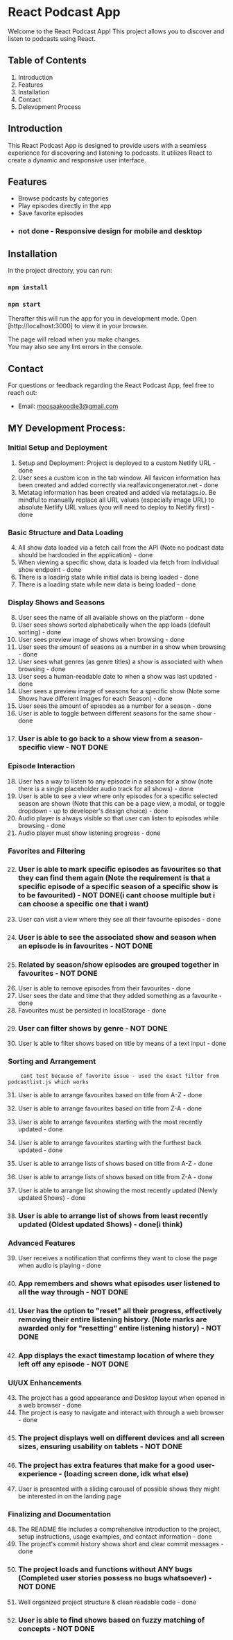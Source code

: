 # React Podcast App

Welcome to the React Podcast App! This project allows you to discover and listen to podcasts using React.

## Table of Contents
1. Introduction
2. Features
3. Installation
4. Contact
5. Delevopment Process

## Introduction
This React Podcast App is designed to provide users with a seamless experience for discovering and listening to podcasts. It utilizes React to create a dynamic and responsive user interface.

## Features
- Browse podcasts by categories
- Play episodes directly in the app
- Save favorite episodes
- ### not done - Responsive design for mobile and desktop 

## Installation
In the project directory, you can run:
### `npm install`
### `npm start`

Therafter this will run the app for you in development mode.
Open [http://localhost:3000] to view it in your browser.

The page will reload when you make changes.\
You may also see any lint errors in the console.

## Contact
For questions or feedback regarding the React Podcast App, feel free to reach out:

- Email: moosaakoodie3@gmail.com

## MY Development Process:
### Initial Setup and Deployment
   1. Setup and Deployment: Project is deployed to a custom Netlify URL - done
   2. User sees a custom icon in the tab window. All favicon information has been created and added correctly via realfavicongenerator.net - done
   3. Metatag information has been created and added via metatags.io. Be mindful to manually replace all URL values (especially image URL) to absolute Netlify URL values (you will need to deploy to Netlify first) - done

### Basic Structure and Data Loading
   4. All show data loaded via a fetch call from the API (Note no podcast data should be hardcoded in the application) - done
   5. When viewing a specific show, data is loaded via fetch from individual show endpoint - done
   6. There is a loading state while initial data is being loaded - done
   7. There is a loading state while new data is being loaded - done

### Display Shows and Seasons
   8. User sees the name of all available shows on the platform - done
   9. User sees shows sorted alphabetically when the app loads (default sorting) - done
   10. User sees preview image of shows when browsing - done
   11. User sees the amount of seasons as a number in a show when browsing - done
   12. User sees what genres (as genre titles) a show is associated with when browsing - done
   13. User sees a human-readable date to when a show was last updated - done
   14. User sees a preview image of seasons for a specific show (Note some Shows have different images for each Season) - done
   15. User sees the amount of episodes as a number for a season - done
   16. User is able to toggle between different seasons for the same show - done
   17. ### User is able to go back to a show view from a season-specific view - NOT DONE

### Episode Interaction
   18. User has a way to listen to any episode in a season for a show (note there is a single placeholder audio track for all shows) - done
   19. User is able to see a view where only episodes for a specific selected season are shown (Note that this can be a page view, a modal, or toggle dropdown - up to developer's design choice) - done
   20. Audio player is always visible so that user can listen to episodes while browsing - done
   21. Audio player must show listening progress - done

### Favorites and Filtering
   22. ### User is able to mark specific episodes as favourites so that they can find them again (Note the requirement is that a specific episode of a specific season of a specific show is to be favourited) - NOT DONE(i cant choose multiple but i can choose a specific one that i want)
   23. User can visit a view where they see all their favourite episodes - done
   24. ### User is able to see the associated show and season when an episode is in favourites - NOT DONE
   25. ### Related by season/show episodes are grouped together in favourites - NOT DONE
   26. User is able to remove episodes from their favourites - done
   27. User sees the date and time that they added something as a favourite - done
   28. Favourites must be persisted in localStorage - done
   29. ### User can filter shows by genre - NOT DONE
   30. User is able to filter shows based on title by means of a text input - done

### Sorting and Arrangement
        cant test because of favorite issue - used the exact filter from podcastlist.js which works
   31. User is able to arrange favourites based on title from A-Z - done
   32. User is able to arrange favourites based on title from Z-A - done
   33. User is able to arrange favourites starting with the most recently updated - done
   34. User is able to arrange favourites starting with the furthest back updated - done

   35. User is able to arrange lists of shows based on title from A-Z - done
   36. User is able to arrange lists of shows based on title from Z-A - done
   37. User is able to arrange list showing the most recently updated (Newly updated Shows) - done
   38. ### User is able to arrange list of shows from least recently updated (Oldest updated Shows) - done(i think)

### Advanced Features
   39. User receives a notification that confirms they want to close the page when audio is playing - done
   40. ### App remembers and shows what episodes user listened to all the way through - NOT DONE
   41. ### User has the option to "reset" all their progress, effectively removing their entire listening history. (Note marks are awarded only for "resetting" entire listening history) - NOT DONE
   42. ### App displays the exact timestamp location of where they left off any episode - NOT DONE

### UI/UX Enhancements
   43. The project has a good appearance and Desktop layout when opened in a web browser - done
   44. The project is easy to navigate and interact with through a web browser - done
   45. ### The project displays well on different devices and all screen sizes, ensuring usability on tablets - NOT DONE
   46. ### The project has extra features that make for a good user-experience - (loading screen done, idk what else)
   47. User is presented with a sliding carousel of possible shows they might be interested in on the landing page

### Finalizing and Documentation
   48. The README file includes a comprehensive introduction to the project, setup instructions, usage examples, and contact information - done
   49. The project's commit history shows short and clear commit messages - done
   50. ### The project loads and functions without ANY bugs (Completed user stories possess no bugs whatsoever) - NOT DONE
   51. Well organized project structure & clean readable code - done
   52. ### User is able to find shows based on fuzzy matching of concepts - NOT DONE
